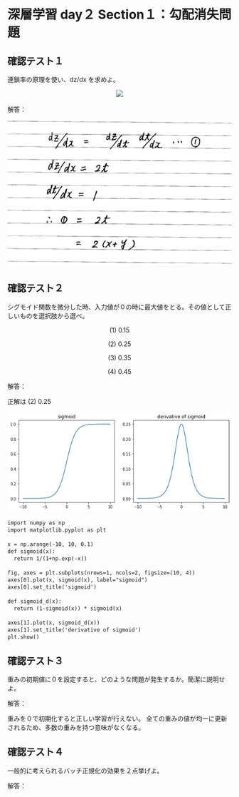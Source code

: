 


# 深層学習 day２ Section１：勾配消失問題

## 確認テスト１

連鎖率の原理を使い、dz/dx を求めよ。

<p align="center">
    <img src="https://latex.codecogs.com/svg.latex?\begin{align*}z&=t^2\\t&=x+y\\\end{align*}"> 
</p>

解答：

<p align="center">
    <img src="https://github.com/ontheroad2021/RabbitChallenge/blob/main/images/3_2_1_2_Review_Test_01.png"> 
</p>


## 確認テスト２

シグモイド関数を微分した時、入力値が０の時に最大値をとる。その値として正しいものを選択肢から選べ。

<p align="center">(1) 0.15</p>
<p align="center">(2) 0.25</p>
<p align="center">(3) 0.35</p>
<p align="center">(4) 0.45</p>

解答：

正解は (2) 0.25

<p align="center">
    <img src="https://raw.githubusercontent.com/ontheroad2021/RabbitChallenge/main/images/3_2_1_2_Review_Test_02.png"> 
</p>

```
import numpy as np
import matplotlib.pyplot as plt

x = np.arange(-10, 10, 0.1)
def sigmoid(x):
  return 1/(1+np.exp(-x))

fig, axes = plt.subplots(nrows=1, ncols=2, figsize=(10, 4))
axes[0].plot(x, sigmoid(x), label="sigmoid")
axes[0].set_title('sigmoid')

def sigmoid_d(x):
  return (1-sigmoid(x)) * sigmoid(x)

axes[1].plot(x, sigmoid_d(x))
axes[1].set_title('derivative of sigmoid')
plt.show()
```

## 確認テスト３

重みの初期値に０を設定すると、どのような問題が発生するか。簡潔に説明せよ。

解答：

重みを０で初期化すると正しい学習が行えない。
全ての重みの値が均一に更新されるため、多数の重みを持つ意味がなくなる。

## 確認テスト４

一般的に考えられるバッチ正規化の効果を２点挙げよ。

解答：


